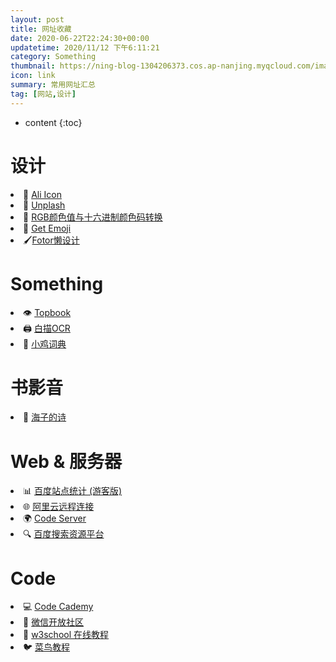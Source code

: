 ```yaml
---
layout: post
title: 网址收藏
date: 2020-06-22T22:24:30+00:00
updatetime: 2020/11/12 下午6:11:21
category: Something
thumbnail: https://ning-blog-1304206373.cos.ap-nanjing.myqcloud.com/image/thumbnail/clay-banks-hwLAI5lRhdM-unsplash.jpg
icon: link
summary: 常用网址汇总
tag: [网站,设计]
---
```



* content
{:toc}


# 设计

<li>🎅 <a href="https://www.iconfont.cn/" target="_blank">Ali Icon</a></li>
<li>🌌 <a href="https://unsplash.com/" target="_blank">Unplash</a></li>
<li>🎨 <a href="https://www.sioe.cn/yingyong/yanse-rgb-16/" target="_blank">RGB颜色值与十六进制颜色码转换</a></li>
<li>🤣 <a href="https://emoji.svend.cc/" target="_blank">Get Emoji</a></li>
<li> 🖌<a href="https://www.fotor.com.cn/" target="_blank">Fotor懒设计</a></li>

# Something

<li>👁‍ <a href="https://topbook.cc/" target="_blank">Topbook</a></li>
<li>🖨 <a href="https://web.baimiaoapp.com/" target="_blank">白描OCR</a></li>
<li>🐔 <a href="https://jikipedia.com/" target="_blank">小鸡词典</a></li>

# 书影音

<li>🌊 <a href="https://haizi.huhaitai.com/" target="_blank">海子的诗</a></li>

# Web & 服务器

<li>📊 <a href=
"https://tongji.baidu.com/web/10000229477/overview/index?siteId=15260124" target="_blank">百度站点统计 (游客版)</a></li>
<li>🌐 <a href="https://ecs-workbench.aliyun.com/" target="_blank">阿里云远程连接</a></li>
<li>🌍 <a href="http://47.92.138.251:8091/" target="_blank">Code Server</a></li>
<li>🔍 <a href=
"https://ziyuan.baidu.com/pressure/index?site=http://www.qiening.top/" target="_blank">百度搜索资源平台</a></li>

# Code

<li>💻 <a href="https://www.codecademy.com/" target="_blank">Code Cademy</a></li>
<li>💬 <a href="https://developers.weixin.qq.com/" target="_blank">微信开放社区</a></li>
<li>📰 <a href="https://www.w3school.com.cn/" target="_blank">w3school 在线教程</a></li>
<li>🐦 <a href="https://www.runoob.com/" target="_blank">菜鸟教程</a></li>
